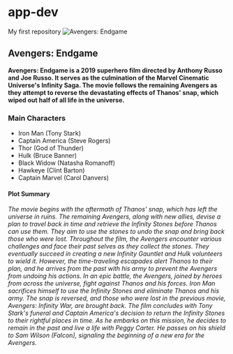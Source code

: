 # app-dev
My first repository
![Avengers: Endgame](https://www.google.com/url?sa=i&url=https%3A%2F%2Fmovies.disney.com%2Favengers-endgame&psig=AOvVaw2Caav2hNlhrnWFgmoxL9Hd&ust=1685269839043000&source=images&cd=vfe&ved=0CBEQjRxqFwoTCMDXotGllf8CFQAAAAAdAAAAABAD)
## Avengers: Endgame
**Avengers: Endgame is a 2019 superhero film directed by Anthony Russo and Joe Russo. It serves as the culmination of the Marvel Cinematic Universe's Infinity Saga. The movie follows the remaining Avengers as they attempt to reverse the devastating effects of Thanos' snap, which wiped out half of all life in the universe.**
### Main Characters
- Iron Man (Tony Stark)
- Captain America (Steve Rogers)
- Thor (God of Thunder)
- Hulk (Bruce Banner)
- Black Widow (Natasha Romanoff)
- Hawkeye (Clint Barton)
- Captain Marvel (Carol Danvers)
#### Plot Summary
*The movie begins with the aftermath of Thanos' snap, which has left the universe in ruins. The remaining Avengers, along with new allies, devise a plan to travel back in time and retrieve the Infinity Stones before Thanos can use them. They aim to use the stones to undo the snap and bring back those who were lost. Throughout the film, the Avengers encounter various challenges and face their past selves as they collect the stones. They eventually succeed in creating a new Infinity Gauntlet and Hulk volunteers to wield it. However, the time-traveling escapades alert Thanos to their plan, and he arrives from the past with his army to prevent the Avengers from undoing his actions. In an epic battle, the Avengers, joined by heroes from across the universe, fight against Thanos and his forces. Iron Man sacrifices himself to use the Infinity Stones and eliminate Thanos and his army. The snap is reversed, and those who were lost in the previous movie, Avengers: Infinity War, are brought back. The film concludes with Tony Stark's funeral and Captain America's decision to return the Infinity Stones to their rightful places in time. As he embarks on this mission, he decides to remain in the past and live a life with Peggy Carter. He passes on his shield to Sam Wilson (Falcon), signaling the beginning of a new era for the Avengers.*
